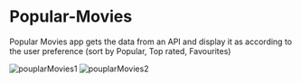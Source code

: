 # Popular-Movies

Popular Movies app gets the data from an API and display it as according to the user preference (sort by Popular, Top rated, Favourites)

 ![pouplarMovies1](https://media.giphy.com/media/3b7yzKQINQP0bkpQ1p/giphy.gif) 
 ![pouplarMovies2](https://media.giphy.com/media/kFkLJUDpfc6eNRQUIM/giphy.gif) 
